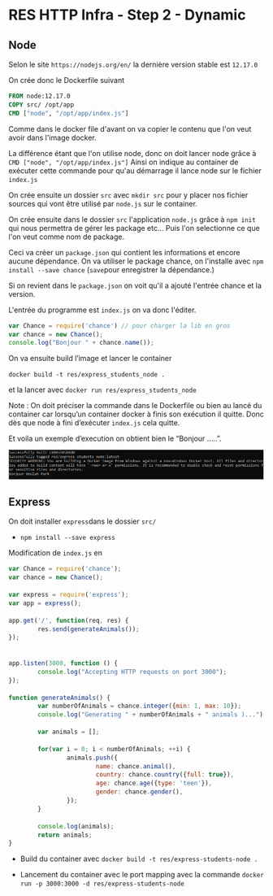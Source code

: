 # RES HTTP Infra - Step 2 - Dynamic

## Node 

Selon le site `https://nodejs.org/en/` la dernière version stable est `12.17.0 `

On crée donc le Dockerfile suivant 

```dockerfile
FROM node:12.17.0
COPY src/ /opt/app
CMD ["node", "/opt/app/index.js"] 
```

Comme dans le docker file d'avant on va copier le contenu que l'on veut avoir dans l'image docker.

La différence étant que l'on utilise node, donc on doit lancer node grâce à ``` CMD ["node", "/opt/app/index.js"]``` 
Ainsi on indique au container de exécuter cette commande pour qu'au démarrage il lance node sur le fichier `index.js`

On crée ensuite un dossier `src` avec `mkdir src`  pour y placer nos fichier sources qui vont être utilisé par `node.js` sur le container.

On crée ensuite dans le dossier `src` l'application `node.js` grâce à `npm init` qui nous permettra de gérer les package etc...
Puis l'on selectionne ce que l'on veut comme nom de package. 

Ceci va créer un `package.json` qui contient les informations et encore aucune dépendance. 
On va utiliser le package chance, on l'installe avec `npm install --save chance` (`save`pour enregistrer la dépendance.)

Si on revient dans le `package.json` on voit qu'il a ajouté l'entrée chance et la version.

L'entrée du programme est `index.js` on va donc l'éditer.

```js
var Chance = require('chance') // pour charger la lib en gros 
var chance = new Chance();
console.log("Bonjour " + chance.name());
```

On va ensuite build l’image et lancer le container 

`docker build -t res/express_students_node .` 

et la lancer avec `docker run res/express_students_node`

Note : On doit préciser la commande dans le Dockerfile ou bien au lancé du container car lorsqu’un container docker à finis son exécution il quitte. Donc dès que node à fini d’exécuter `index.js`  cela quitte.

Et voila un exemple d’execution on obtient bien le “Bonjour …..”.

![image-20200601132433697](image-20200601132433697.png)

## Express

On doit installer `express`dans le dossier `src/` 

* `npm install --save express`

Modification de `index.js` en 

```javascript
var Chance = require('chance');
var chance = new Chance();

var express = require('express');
var app = express();

app.get('/', function(req, res) {
        res.send(generateAnimals());
});


app.listen(3000, function () {
        console.log("Accepting HTTP requests on port 3000");
});

function generateAnimals() {
        var numberOfAnimals = chance.integer({min: 1, max: 10});
        console.log("Generating " + numberOfAnimals + " animals )...");

        var animals = [];

        for(var i = 0; i < numberOfAnimals; ++i) {
                animals.push({
                        name: chance.animal(),
                        country: chance.country({full: true}),
                        age: chance.age({type: 'teen'}),
                        gender: chance.gender(),
                });
        }

        console.log(animals);
        return animals;
}
```

* Build du container avec `docker build -t res/express-students-node .`

* Lancement du container avec le port mapping avec la commande `docker run -p 3000:3000 -d res/express-students-node` 